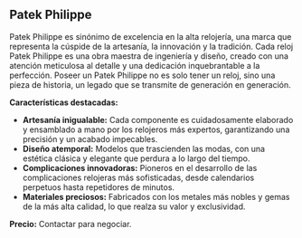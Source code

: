 ## Patek Philippe

Patek Philippe es sinónimo de excelencia en la alta relojería, una marca que representa la cúspide de la artesanía, la innovación y la tradición. Cada reloj Patek Philippe es una obra maestra de ingeniería y diseño, creado con una atención meticulosa al detalle y una dedicación inquebrantable a la perfección. Poseer un Patek Philippe no es solo tener un reloj, sino una pieza de historia, un legado que se transmite de generación en generación.

**Características destacadas:**
*   **Artesanía inigualable:** Cada componente es cuidadosamente elaborado y ensamblado a mano por los relojeros más expertos, garantizando una precisión y un acabado impecables.
*   **Diseño atemporal:** Modelos que trascienden las modas, con una estética clásica y elegante que perdura a lo largo del tiempo.
*   **Complicaciones innovadoras:** Pioneros en el desarrollo de las complicaciones relojeras más sofisticadas, desde calendarios perpetuos hasta repetidores de minutos.
*   **Materiales preciosos:** Fabricados con los metales más nobles y gemas de la más alta calidad, lo que realza su valor y exclusividad.

**Precio:** Contactar para negociar.

